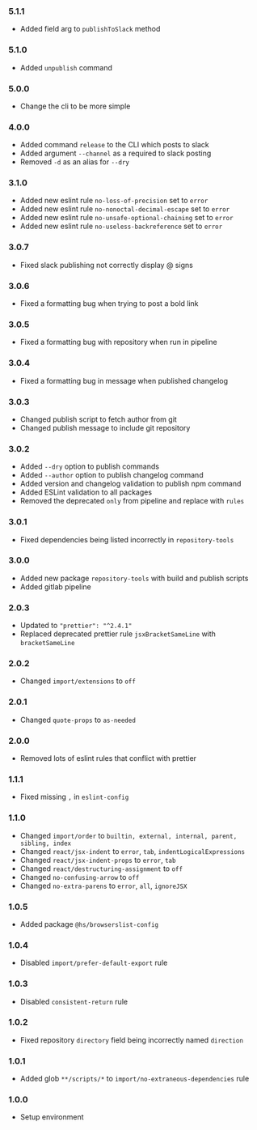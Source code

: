 ### 5.1.1
- Added field arg to `publishToSlack` method

### 5.1.0
- Added `unpublish` command

### 5.0.0
- Change the cli to be more simple

### 4.0.0
- Added command `release` to the CLI which posts to slack
- Added argument `--channel` as a required to slack posting 
- Removed `-d` as an alias for `--dry`

### 3.1.0
- Added new eslint rule `no-loss-of-precision` set to `error`
- Added new eslint rule `no-nonoctal-decimal-escape` set to `error`
- Added new eslint rule `no-unsafe-optional-chaining` set to `error`
- Added new eslint rule `no-useless-backreference` set to `error`

### 3.0.7
- Fixed slack publishing not correctly display @ signs

### 3.0.6
- Fixed a formatting bug when trying to post a bold link

### 3.0.5
- Fixed a formatting bug with repository when run in pipeline

### 3.0.4
- Fixed a formatting bug in message when published changelog

### 3.0.3
- Changed publish script to fetch author from git
- Changed publish message to include git repository

### 3.0.2
- Added `--dry` option to publish commands
- Added `--author` option to publish changelog command
- Added version and changelog validation to publish npm command
- Added ESLint validation to all packages
- Removed the deprecated `only` from pipeline and replace with `rules`

### 3.0.1
- Fixed dependencies being listed incorrectly in `repository-tools`

### 3.0.0
- Added new package `repository-tools` with build and publish scripts
- Added gitlab pipeline

### 2.0.3
- Updated to `"prettier": "^2.4.1"`
- Replaced deprecated prettier rule `jsxBracketSameLine` with `bracketSameLine`

### 2.0.2
- Changed `import/extensions` to `off`

### 2.0.1
- Changed `quote-props` to `as-needed`

### 2.0.0
- Removed lots of eslint rules that conflict with prettier

### 1.1.1
- Fixed missing `,` in `eslint-config`

### 1.1.0
- Changed `import/order` to `builtin, external, internal, parent, sibling, index`
- Changed `react/jsx-indent` to `error`, `tab`, `indentLogicalExpressions`
- Changed `react/jsx-indent-props` to `error`, `tab`
- Changed `react/destructuring-assignment` to `off`
- Changed `no-confusing-arrow` to `off`
- Changed `no-extra-parens` to `error`, `all`, `ignoreJSX`

### 1.0.5
- Added package `@hs/browserslist-config`

### 1.0.4
- Disabled `import/prefer-default-export` rule

### 1.0.3
- Disabled `consistent-return` rule

### 1.0.2
- Fixed repository `directory` field being incorrectly named `direction`

### 1.0.1
- Added glob `**/scripts/*` to `import/no-extraneous-dependencies` rule

### 1.0.0
- Setup environment
